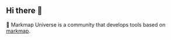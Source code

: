 ## Hi there 👋

🌌 Markmap Universe is a community that develops tools based on [markmap](https://markmap.js.org/).
